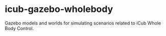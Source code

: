 # icub-gazebo-wholebody
Gazebo models and worlds for simulating scenarios related to iCub Whole Body Control. 
